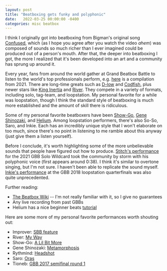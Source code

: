 ```yaml
---
layout: post
title: "Beatboxing gets funky and polyphonic"
date:   2022-03-25 00:00:00 -0400
categories: misc beatbox
---
```


I think I originally got into beatboxing from Bigman's original song [Confused](https://youtu.be/7RHTK_zwDkA), which (as I hope you agree after you watch the video *ahem*) was composed of sounds so much richer than I ever imagined could be produced out of a person's mouth. After that, the deeper into beatboxing I got, the more I realized that it's been developed into an art and a community has sprung up around it.

Every year, fans from around the world gather at Grand Beatbox Battle to listen to the world's top professionals perform, e.g. [here](https://youtu.be/JnA7k58trrE) is a compilation from 2021. There are long-time greats such as [D-low](https://www.youtube.com/channel/UCIrXQGtGouzpjnWBJviZidQ) and [Codfish](https://www.youtube.com/c/BunnyF1uff), plus newer stars like [King Inertia](https://www.youtube.com/c/KINGINERTIA) and [River](https://www.youtube.com/channel/UCFMQzJ5VZuk-vuZ7TbpQUIw). They compete in a variety of formats, including solo, tag-team, and loopstation. My personal favorite for a while was loopstation, though I think the standard style of beatboxing is much more established and the amount of skill there is ridiculous.

Some of my personal favorite beatboxers have been [Show-Go](https://www.youtube.com/c/SHOWGO), [Gene Shinozaki](https://www.youtube.com/c/gvsbeatbox), and [Helium](https://www.youtube.com/user/MrHv1997). Among loopstation performers, there's also So-So, Saro, and Inkie. Each has an incredibly unique style that I won't elaborate on too much, since there's no point in listening to me ramble about this anyway (just give them a listen yourself).

Before I conclude, it's worth highlighting some of the more unbelievable sounds that people have figured out how to produce. [Stitch's performance](https://youtu.be/UilVHqQxe8Q) for the 2021 GBB Solo Wildcard took the community by storm with his polyphonic voice (first appears around 0:38). I think it's similar to overtone singing, but I'm not sure. I haven't been able to replicate the sound myself. [Inkie's performance](https://youtu.be/wrXz_NUug8E?t=379) at the GBB 2018 loopstation quarterfinals was also quite unprecedented.

Further reading:
* [The Beatbox Wiki](https://beatbox.fandom.com/wiki/Beatbox_Wiki) -- I'm not really familiar with it, so I give no guarantees
* Any live recording from past GBBs
* Helium has a nice beginner beats [tutorial](https://youtu.be/LO3ZMG-nnbI)

Here are some more of my personal favorite performances worth shouting out:
* Improver: [SBB feature](https://youtu.be/rwhys2UOQY8)
* River: [My Way](https://youtu.be/UDA6Kd6uYqs)
* Show-Go: [A Lil Bit More](https://youtu.be/Jbp0f244FR8)
* Gene Shinozaki: [Metamorphosis](https://youtu.be/0rBG9BAiiC4)
* Rythmind: [Headshot](https://youtu.be/3FPVxGMOAS4?t=23)
* Saro: [Oras](https://youtu.be/-U0AFQbfv88?t=216)
* Tioneb: [GBB 2017 semifinal round 1](https://youtu.be/43X08lgptvc?t=211)
